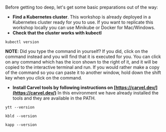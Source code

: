 Before getting too deep, let's get some basic preparations out of the way:

* __Find a Kubernetes cluster__. This workshop is already deployed in a Kubernetes cluster ready for you to use. If you want to replicate this workshop locally you can use Minikube or Docker for Mac/Windows.
* __Check that the cluster works with kubectl__

```execute
kubectl version
```

__NOTE__: Did you type the command in yourself? If you did, click on the command instead and you will find that it is executed for you. You can click on any command which has the <span class="fas fa-running"></span> icon shown to the right of it, and it will be copied to the interactive terminal and run. If you would rather make a copy of the command so you can paste it to another window, hold down the shift key when you click on the command.

* __Install Carvel tools by following instructions on [https://carvel.dev/](https://carvel.dev/)__ In this environment we have already installed the tools and they are available in the PATH.

```execute
ytt --version
```

```execute
kbld --version
```

```execute
kapp --version
```
